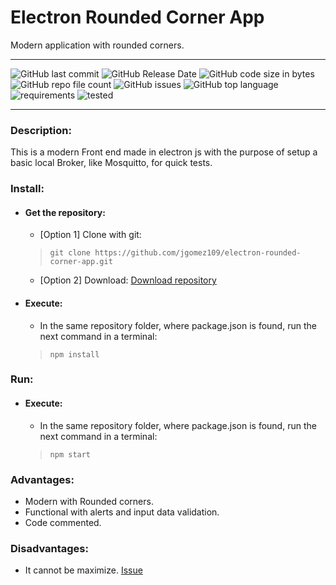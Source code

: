 # Electron Rounded Corner App
Modern application with rounded corners. 

<hr>

![GitHub last commit](https://img.shields.io/github/last-commit/jgomez109/electron-rounded-corner-app?logo=Github)
![GitHub Release Date](https://img.shields.io/github/release-date/jgomez109/electron-rounded-corner-app?logo=github)
![GitHub code size in bytes](https://img.shields.io/github/languages/code-size/jgomez109/electron-rounded-corner-app?logo=github)
![GitHub repo file count](https://img.shields.io/github/directory-file-count/jgomez109/electron-rounded-corner-app?logo=github)
![GitHub issues](https://img.shields.io/github/issues/jgomez109/electron-rounded-corner-app?logo=github)
![GitHub top language](https://img.shields.io/github/languages/top/jgomez109/electron-rounded-corner-app?logo=github)
![requirements](https://img.shields.io/badge/Requirements-Node%20js-green)
![tested](https://img.shields.io/badge/Tested-on%20Windows-brightgreen)

<hr>

### Description:
This is a modern Front end made in electron js with the purpose of setup a basic local Broker, like Mosquitto, for quick tests.

### Install:
+ #### Get the repository:
  - [Option 1] Clone with git:
  > ```git clone https://github.com/jgomez109/electron-rounded-corner-app.git ```
  - [Option 2] Download:
  [Download repository](https://github.com/jgomez109/electron-rounded-corner-app/archive/refs/heads/main.zip)

+ #### Execute:
  - In the same repository folder, where package.json is found, run the next command in a terminal: 
  > ```npm install```
  

### Run:
+ #### Execute:
  - In the same repository folder, where package.json is found, run the next command in a terminal: 
  > ```npm start```
  
### Advantages:
- Modern with Rounded corners.
- Functional with alerts and input data validation.
- Code commented.

### Disadvantages:
- It cannot be maximize. [Issue](https://github.com/electron/electron/issues/27264)

